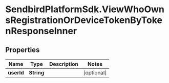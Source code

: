 # SendbirdPlatformSdk.ViewWhoOwnsRegistrationOrDeviceTokenByTokenResponseInner

## Properties

Name | Type | Description | Notes
------------ | ------------- | ------------- | -------------
**userId** | **String** |  | [optional] 


